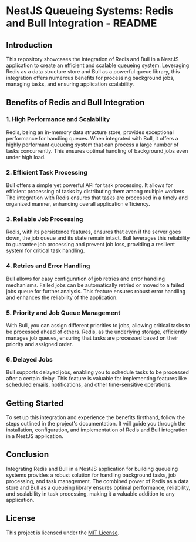 # NestJS Queueing Systems: Redis and Bull Integration - README

## Introduction

This repository showcases the integration of Redis and Bull in a NestJS application to create an efficient and scalable queueing system. Leveraging Redis as a data structure store and Bull as a powerful queue library, this integration offers numerous benefits for processing background jobs, managing tasks, and ensuring application scalability.

## Benefits of Redis and Bull Integration

### 1. **High Performance and Scalability**

Redis, being an in-memory data structure store, provides exceptional performance for handling queues. When integrated with Bull, it offers a highly performant queueing system that can process a large number of tasks concurrently. This ensures optimal handling of background jobs even under high load.

### 2. **Efficient Task Processing**

Bull offers a simple yet powerful API for task processing. It allows for efficient processing of tasks by distributing them among multiple workers. The integration with Redis ensures that tasks are processed in a timely and organized manner, enhancing overall application efficiency.

### 3. **Reliable Job Processing**

Redis, with its persistence features, ensures that even if the server goes down, the job queue and its state remain intact. Bull leverages this reliability to guarantee job processing and prevent job loss, providing a resilient system for critical task handling.

### 4. **Retries and Error Handling**

Bull allows for easy configuration of job retries and error handling mechanisms. Failed jobs can be automatically retried or moved to a failed jobs queue for further analysis. This feature ensures robust error handling and enhances the reliability of the application.

### 5. **Priority and Job Queue Management**

With Bull, you can assign different priorities to jobs, allowing critical tasks to be processed ahead of others. Redis, as the underlying storage, efficiently manages job queues, ensuring that tasks are processed based on their priority and assigned order.

### 6. **Delayed Jobs**

Bull supports delayed jobs, enabling you to schedule tasks to be processed after a certain delay. This feature is valuable for implementing features like scheduled emails, notifications, and other time-sensitive operations.

## Getting Started

To set up this integration and experience the benefits firsthand, follow the steps outlined in the project's documentation. It will guide you through the installation, configuration, and implementation of Redis and Bull integration in a NestJS application.

## Conclusion

Integrating Redis and Bull in a NestJS application for building queueing systems provides a robust solution for handling background tasks, job processing, and task management. The combined power of Redis as a data store and Bull as a queueing library ensures optimal performance, reliability, and scalability in task processing, making it a valuable addition to any application.

## License

This project is licensed under the [MIT License](LICENSE).
